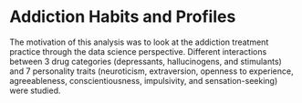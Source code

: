 # Addiction Habits and Profiles

The motivation of this analysis was to look at the addiction treatment practice through the data science perspective. Different interactions between 3 drug categories (depressants, hallucinogens, and stimulants) and 7 personality traits (neuroticism, extraversion, openness to experience, agreeableness, conscientiousness, impulsivity, and sensation-seeking) were studied. 
